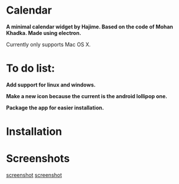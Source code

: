 # Calendar

**A minimal calendar widget by Hajime. Based on the code of Mohan Khadka. Made using electron.**

Currently only supports Mac OS X.

# To do list: 
**Add support for linux and windows.**

**Make a new icon because the current is the android lollipop one.**

**Package the app for easier installation.**

# Installation
           

# Screenshots

[screenshot](https://postimg.cc/Ppt8VCfd)
[screenshot](https://postimg.cc/bGvh68XK)
